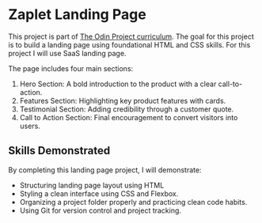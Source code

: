 # Zaplet Landing Page

This project is part of [The Odin Project curriculum](https://www.theodinproject.com/lessons/foundations-landing-page). The goal for this project is to build a landing page using foundational HTML and CSS skills. For this project I will use SaaS landing page.

The page includes four main sections:

1. Hero Section: A bold introduction to the product with a clear call-to-action.
2. Features Section: Highlighting key product features with cards.
3. Testimonial Section: Adding credibility through a customer quote.
4. Call to Action Section: Final encouragement to convert visitors into users.

## Skills Demonstrated

By completing this landing page project, I will demonstrate:
- Structuring landing page layout using HTML
- Styling a clean interface using CSS and Flexbox.
- Organizing a project folder properly and practicing clean code habits.
- Using Git for version control and project tracking.
